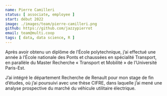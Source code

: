 ```yaml
---
name: Pierre Camilleri
status: [ associate, employee ]
start: début 2022
image: ./images/team/pierre-camilleri.png
github: https://github.com/jazzypierrot
email: team@multi.coop
tags: [ data, data science, R ]
---
```


Après avoir obtenu un diplôme de l’École polytechnique, j’ai effectué une année à l’École nationale des Ponts et chaussées en spécialité Transport, en parallèle du Master Recherche « Transport et Mobilité » de l’Université Paris-Est. 

J’ai intégré le département Recherche de Renault pour mon stage de fin d’études, où j’ai poursuivi avec une thèse CIFRE, dans laquelle j’ai mené une analyse prospective du marché du véhicule utilitaire électrique.
